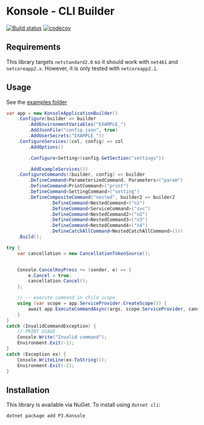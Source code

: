 # Konsole - CLI Builder
[![Build status](https://ci.appveyor.com/api/projects/status/pu9rr7lmqwdr3rbf/branch/master?svg=true)](https://ci.appveyor.com/project/sanisoclem/konsole-rt5hg/branch/master)
[![codecov](https://codecov.io/gh/sanisoclem/Konsole/branch/master/graph/badge.svg)](https://codecov.io/gh/sanisoclem/Konsole)

## Requirements
This library targets `netstandard2.0` so it should work with `net461` and `netcoreapp2.x`. However, it is only tested with `netcoreapp2.1`.

## Usage

See the [examples folder](./examples)

```csharp
var app = new KonsoleApplicationBuilder()
    .Configure(builder => builder
        .AddEnvironmentVariables("EXAMPLE_")
        .AddJsonFile("config.json", true)
        .AddUserSecrets("EXAMPLE_"))
    .ConfigureServices((col, config) => col
        .AddOptions()

        .Configure<Setting>(config.GetSection("settings"))

        .AddExampleServices())
    .ConfigureCommands((builder, config) => builder
        .DefineCommand<ParameterizedCommand, Parameters>("param")
        .DefineCommand<PrintCommand>("print")
        .DefineCommand<SettingCommand>("setting")
        .DefineCompositeCommand("nested", builder2 => builder2
                .DefineCommand<NestedCommand>("n1")
                .DefineCommand<ServiceCommand>("svc")
                .DefineCommand<NestedCommand2>("n2")
                .DefineCommand<NestedCommand3>("n3")
                .DefineCommand<NestedCommand4>("n4")
                .DefineCatchAllCommand<NestedCatchAllCommand>()))
    .Build();

try {
    var cancellation = new CancellationTokenSource();


    Console.CancelKeyPress += (sender, e) => {
        e.Cancel = true;
        cancellation.Cancel();
    };

    // -- execute command in child scope
    using (var scope = app.ServiceProvider.CreateScope()) {
        await app.ExecuteCommandAsync(args, scope.ServiceProvider, cancellation.Token);
    }
}
catch (InvalidCommandException) {
    // PRINT USAGE
    Console.Write("Invalid command");
    Environment.Exit(-1);
}
catch (Exception ex) {
    Console.WriteLine(ex.ToString());
    Environment.Exit(-2);
}
```

## Installation
This library is available via NuGet. To install using `dotnet cli`:

```bash
dotnet package add P3.Konsole
```